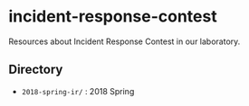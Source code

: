 # incident-response-contest

Resources about Incident Response Contest in our laboratory.

## Directory
* `2018-spring-ir/` : 2018 Spring
